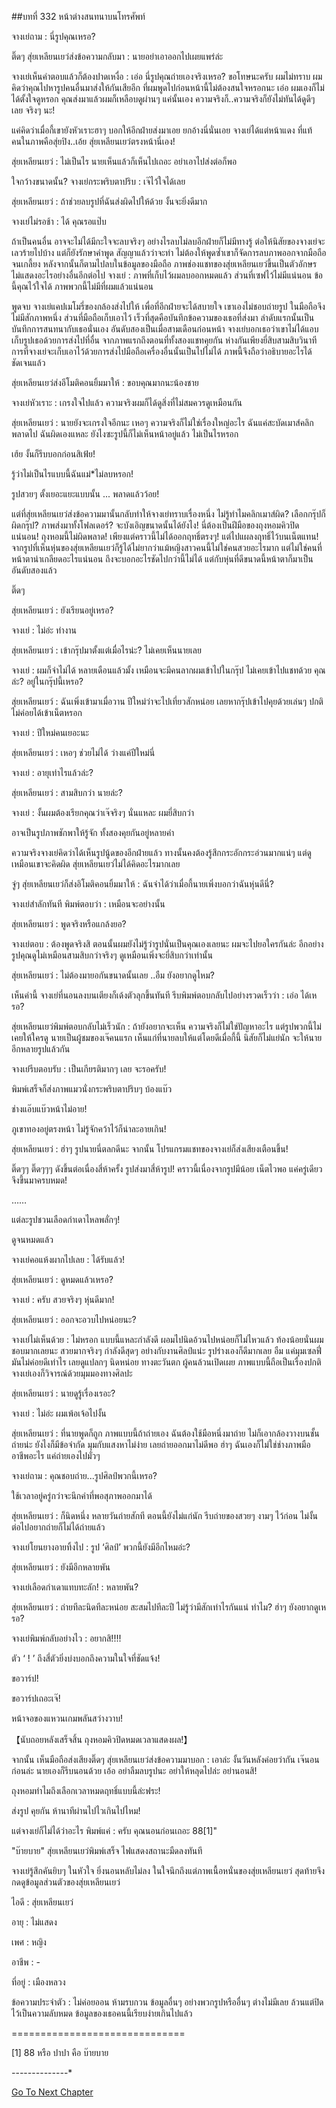 ##บทที่ 332
หน้าต่างสนทนาบนโทรศัพท์

จางเย่ถาม : นี่รูปคุณเหรอ?

ติ๊ดๆ สุ่ยเหลียนเยว่ส่งข้อความกลับมา : นายอย่าเอาออกไปเผยแพร่ล่ะ

จางเย่เห็นคำตอบแล้วก็ต้องปาดเหงื่อ : เอ่อ นี่รูปคุณถ่ายเองจริงเหรอ? ขอโทษนะครับ ผมไม่ทราบ ผมคิดว่าคุณไปหารูปคนอื่นมาส่งให้กันเสียอีก ที่ผมพูดไปก่อนหน้านี้ไม่ต้องสนใจหรอกนะ เอ่อ ผมเองก็ไม่ได้ตั้งใจดูหรอก คุณส่งมาแล้วผมก็เหลือบดูผ่านๆ แค่นั้นเอง ความจริงก็..ความจริงก็ยังไม่ทันได้ดูดีๆ เลย จริงๆ นะ!

แค่คิดว่าเมื่อกี้เขายังหัวเราะฮาๆ บอกให้อีกฝ่ายส่งมาเอย ยกอ้างนี่นั่นเอย จางเย่ได้แต่หน้าแดง ที่แท้คนในภาพคือสุ่ยปิง..เอ้ย สุ่ยเหลียนเยว่ตรงหน้านี่เอง!

สุ่ยเหลียนเยว่ : ไม่เป็นไร นายเห็นแล้วก็เห็นไปเถอะ อย่าเอาไปส่งต่อก็พอ

ใจกว้างขนาดนั้น? จางเย่กระพริบตาปริบ : เจ๊ไว้ใจได้เลย

สุ่ยเหลียนเยว่ : ถ้าช่วยลบรูปที่ฉันส่งผิดไปให้ด้วย งั้นจะยิ่งดีมาก

จางเย่ไม่รอช้า : ได้ คุณรอแป๊บ

ถ้าเป็นคนอื่น อาจจะไม่ได้มีกะใจจะลบจริงๆ อย่างไรลบไม่ลบอีกฝ่ายก็ไม่มีทางรู้ ต่อให้นิสัยของจางเย่จะเลวร้ายไปบ้าง แต่ก็ยังรักษาคำพูด สัญญาแล้วว่าจะทำ ไม่ต้องให้พูดซ้ำเขาก็จัดการลบภาพออกจากมือถือจนเกลี้ยง หลังจากนั้นก็ตามไปลบในข้อมูลของมือถือ ภาพช่องแชทของสุ่ยเหลียนเยว่ขึ้นเป็นตัวอักษร ไม่แสดงอะไรอย่างอื่นอีกต่อไป
จางเย่ : ภาพที่เก็บไว้ผมลบออกหมดแล้ว ส่วนที่เซฟไว้ไม่มีแน่นอน ข้อนี้คุณไว้ใจได้ ภาพพวกนี้ไม่มีที่ผมแล้วแน่นอน

พูดจบ จางเย่แคปเมโมรี่ของกล้องส่งไปให้ เพื่อที่อีกฝ่ายจะได้สบายใจ เขาเองไม่ชอบถ่ายรูป ในมือถือจึงไม่มีสักภาพหนึ่ง ส่วนที่มือถือเก็บเอาไว้ เร็วที่สุดคือบันทึกข้อความของเธอที่ส่งมา ลำดับแรกนั้นเป็นบันทึกการสนทนากับเธอนั่นเอง อันดับสองเป็นเมื่อสามเดือนก่อนหน้า จางเย่บอกเธอว่าเขาไม่ได้แอบเก็บรูปเธอด้วยการส่งไปที่อื่น จากภาพแรกถึงตอนที่ทั้งสองแชทคุยกัน ห่างกันเพียงยี่สิบสามสิบวินาที การที่จางเย่จะเก็บเอาไว้ด้วยการส่งไปมือถือเครื่องอื่นนั้นเป็นไปไม่ได้ ภาพนี้จึงถือว่าอธิบายอะไรได้ชัดเจนแล้ว

สุ่ยเหลียนเยว่ส่งอีโมติคอนยิ้มมาให้ : ขอบคุณมากนะน้องชาย

จางเย่หัวเราะ : เกรงใจไปแล้ว ความจริงผมก็ได้ดูสิ่งที่ไม่สมควรดูเหมือนกัน

สุ่ยเหลียนเยว่ : นายยังจะเกรงใจอีกนะ เหอๆ ความจริงก็ไม่ใช่เรื่องใหญ่อะไร ฉันแค่สะบัดเมาส์คลิกพลาดไป ฉันผิดเองแหละ ยังไงซะรูปนี้ก็ไม่เห็นหน้าอยู่แล้ว ไม่เป็นไรหรอก

เฮ้ย งั้นก็รีบบอกก่อนสิเฟ้ย!

รู้ว่าไม่เป็นไรแบบนี้ฉันแม่*ไม่ลบหรอก!

รูปสวยๆ ตั้งเยอะแยะแบบนั้น ... พลาดแล้วว้อย!

แต่ที่สุ่ยเหลียนเยว่ส่งข้อความมานั้นกลับทำให้จางเย่ทราบเรื่องหนึ่ง ไม่รู้ทำไมคลิกเมาส์ผิด? เลือกกรุ๊ปก็ผิดกรุ๊ป? ภาพส่งมาทั้งโฟลเดอร์? จะบังเอิญขนาดนั้นได้ยังไง! นี่ต้องเป็นฝีมือของถุงหอมคิวปิดแน่นอน! ถุงหอมนี้ไม่ผิดพลาด! เพียงแต่คราวนี้ไม่ได้ออกฤทธิ์ตรงๆ! แต่ไปแผลงฤทธิ์ไว้บนเน็ตแทน! จากรูปที่เห็นหุ่นของสุ่ยเหลียนเยว่ก็รู้ได้ไม่ยากว่าแม้หญิงสาวคนนี้ไม่ใช่คนสวยอะไรมาก แต่ไม่ใช่คนที่หน้าตาน่าเกลียดอะไรแน่นอน ถึงจะบอกอะไรชัดไปกว่านี้ไม่ได้ แต่กับหุ่นที่ดีขนาดนี้หน้าตาก็มาเป็นอันดับสองแล้ว

ติ๊ดๆ

สุ่ยเหลียนเยว่ : ยังเรียนอยู่เหรอ?

จางเย่ : ไม่อ่ะ ทำงาน

สุ่ยเหลียนเยว่ : เข้ากรุ๊ปมาตั้งแต่เมื่อไรน่ะ? ไม่เคยเห็นนายเลย

จางเย่ : ผมก็จำไม่ได้ หลายเดือนแล้วมั้ง เหมือนจะมีคนลากผมเข้าไปในกรุ๊ป ไม่เคยเข้าไปแชทด้วย คุณล่ะ? อยู่ในกรุ๊ปนี้เหรอ?

สุ่ยเหลียนเยว์ : ฉันเพิ่งเข้ามาเมื่อวาน ปีใหม่ว่าจะไปเที่ยวสักหน่อย เลยหากรุ๊ปเข้าไปคุยด้วยเล่นๆ ปกติไม่ค่อยได้เข้าเน็ตหรอก

จางเย่ : ปีใหม่คนเยอะนะ

สุ่ยเหลียนเยว่ : เหอๆ ช่วยไม่ได้ ว่างแค่ปีใหม่นี่

จางเย่ : อายุเท่าไรแล้วล่ะ?

สุ่ยเหลียนเยว่ : สามสิบกว่า นายล่ะ?

จางเย่ : งั้นผมต้องเรียกคุณว่าเจ๊จริงๆ นั่นแหละ ผมยี่สิบกว่า

อาจเป็นรูปภาพชักพาให้รู้จัก ทั้งสองคุยกันอยู่หลายคำ

ความจริงจางเย่คิดว่าได้เห็นรูปนู้ดของอีกฝ่ายแล้ว ทางนั้นคงต้องรู้สึกกระอักกระอ่วนมากแน่ๆ แต่ดูเหมือนเขาจะคิดผิด สุ่ยเหลียนเยว่ไม่ได้คิดอะไรมากเลย

จู่ๆ สุ่ยเหลียนเยว่ก็ส่งอิโมติคอนยิ้มมาให้ : ฉันจำได้ว่าเมื่อกี้นายเพิ่งบอกว่าฉันหุ่นดีนี่?

จางเย่สำลักทันที พิมพ์ตอบว่า : เหมือนจะอย่างนั้น

สุ่ยเหลียนเยว่ : พูดจริงหรือแกล้งยอ?

จางเย่ตอบ : ต้องพูดจริงสิ ตอนนั้นผมยังไม่รู้ว่ารูปนั่นเป็นคุณเองเลยนะ ผมจะไปยอใครกันล่ะ อีกอย่างรูปคุณดูไม่เหมือนสามสิบกว่าจริงๆ ดูเหมือนเพิ่งจะยี่สิบกว่าเท่านั้น

สุ่ยเหลียนเยว่ : ไม่ต้องมายอกันขนาดนั้นเลย ..อืม ยังอยากดูไหม?

เห็นคำนี้ จางเย่ที่นอนลงบนเตียงก็เด้งตัวลุกขึ้นทันที รีบพิมพ์ตอบกลับไปอย่างรวดเร็วว่า : เอ่อ ได้เหรอ?

สุ่ยเหลียนเยว่พิมพ์ตอบกลับไม่เร็วนัก : ถ้ายังอยากจะเห็น ความจริงก็ไม่ใช่ปัญหาอะไร แต่รูปพวกนี้ไม่เคยให้ใครดู นายเป็นผู้ชมของเจ๊คนแรก เห็นแก่ที่นายลบให้แต่โดยดีเมื่อกี้นี้ นิสัยก็ไม่แย่นัก จะให้นายอีกหลายรูปแล้วกัน

จางเย่รีบตอบรับ : เป็นเกียรติมากๆ เลย จะรอครับ!

พิมพ์เสร็จก็ส่งภาพแมวนั่งกระพริบตาปริบๆ บ้องแบ๊ว

ช่างแอ๊บแบ๊วหน้าไม่อาย!

ภูเขาทองอยู่ตรงหน้า ไม่รู้จักคว้าไว้ก็น่าละอายเกิน!

สุ่ยเหลียนเยว่ : ฮ่าๆ รูปนายนี่ตลกดีนะ
จากนั้น โปรแกรมแชทของจางเย่ก็ส่งเสียงเตือนขึ้น!

ติ๊ดๆๆ ติ๊ดๆๆๆ ดังขึ้นต่อเนื่องสี่ห้าครั้ง รูปส่งมาสี่ห้ารูป! คราวนี้เนื่องจากรูปมีน้อย เน็ตไวพอ แค่ครู่เดียวจึงขึ้นมาครบหมด!

……

แต่ละรูปชวนเลือดกำเดาไหลพลั่กๆ!

ดูจนหมดแล้ว

จางเย่คอแห้งผากไปเลย : ได้รับแล้ว!

สุ่ยเหลียนเยว่ : ดูหมดแล้วเหรอ?

จางเย่ : ครับ สวยจริงๆ หุ่นดีมาก!

สุ่ยเหลียนเยว่ : ออกจะอวบไปหน่อยนะ?

จางเย่ไม่เห็นด้วย : ไม่หรอก แบบนี้แหละกำลังดี ผอมไปนิดอ้วนไปหน่อยก็ไม่ไหวแล้ว ท้องน้อยนั่นผมชอบมากเลยนะ สวยมากจริงๆ กำลังดีสุดๆ อย่างกับงานศิลป์แน่ะ รูปร่างเองก็ดีมากเลย อืม แค่มุมเซลฟี่มันไม่ค่อยดีเท่าไร เลยดูแปลกๆ นิดหน่อย
ทางตะวันตก ผู้คนล้วนเปิดเผย ภาพแบบนี้ถือเป็นเรื่องปกติ จางเย่เองก็วิจารณ์ด้วยมุมมองทางศิลปะ

สุ่ยเหลียนเยว่ : นายดูรู้เรื่องเรอะ?

จางเย่ : ไม่อ่ะ ผมเพ้อเจ้อไปงั้น

สุ่ยเหลียนเยว่ : ที่นายพูดก็ถูก ภาพแบบนี้ถ้าถ่ายเอง ฉันต้องใช้มือหนึ่งมาถ่าย ไม่ก็เอากล้องวางบนชั้นถ่ายน่ะ ยังไงก็มีข้อจำกัด มุมกับแสงหาไม่ง่าย เลยถ่ายออกมาไม่ดีพอ ฮ่าๆ ฉันเองก็ไม่ใช่ช่างภาพมืออาชีพอะไร แค่ถ่ายเองไปมั่วๆ

จางเย่ถาม : คุณชอบถ่าย...รูปศิลป์พวกนี้เหรอ?

ใช้เวลาอยู่ครู่กว่าจะนึกคำที่พอสุภาพออกมาได้

สุ่ยเหลียนเยว่ : ก็นิดหนึ่ง หลายวันถ่ายสักที ตอนนี้ยังไม่แก่นัก รีบถ่ายของสวยๆ งามๆ ไว้ก่อน ไม่งั้นต่อไปอยากถ่ายก็ไม่ได้ถ่ายแล้ว

จางเย่โยนยางอายทิ้งไป : รูป ‘ศิลป์’ พวกนี้ยังมีอีกไหมอ่ะ?

สุ่ยเหลียนเยว่ : ยังมีอีกหลายพัน

จางเย่เลือดกำเดาแทบทะลัก! : หลายพัน?

สุ่ยเหลียนเยว่ : ถ่ายทีละนิดทีละหน่อย สะสมไปทีละปี ไม่รู้ว่ามีสักเท่าไรกันแน่ ทำไม? ฮ่าๆ ยังอยากดูเหรอ?

จางเย่พิมพ์กลับอย่างไว : อยากสิ!!!!

ตัว ‘ ! ’ ถึงสี่ตัวยิ่งบ่งบอกถึงความในใจที่ชัดแจ้ง!

ขอวาร์ป!

ขอวาร์ปเถอะเจ๊!

หน้าจอของแหวนเกมพลันสว่างวาบ!

【นับถอยหลังเสร็จสิ้น ถุงหอมคิวปิดหมดเวลาแสดงผล!】

จากนั้น เห็นมือถือส่งเสียงติ๊ดๆ สุ่ยเหลียนเยว่ส่งข้อความมาบอก : เอาล่ะ งั้นวันหลังค่อยว่ากัน เจ๊นอนก่อนล่ะ นายเองก็รีบนอนด้วย เอ้อ อย่าลืมลบรูปนะ อย่าให้หลุดไปล่ะ
อย่านอนสิ!

ถุงหอมทำไมถึงเลือกเวลาหมดฤทธิ์แบบนี้ล่ะฟระ!

ส่งรูป คุยกัน ห้านาทีผ่านไปไวเกินไปไหม!

แต่จางเย่ก็ไม่ได้ว่าอะไร พิมพ์แค่ : ครับ คุณนอนก่อนเถอะ 88[1]"

"บ๊ายบาย" สุ่ยเหลียนเยว่พิมพ์เสร็จ ไฟแสดงสถานะมืดลงทันที

จางเย่รู้สึกคันยิบๆ ในหัวใจ ยิ่งนอนหลับไม่ลง ในใจนึกถึงแต่ภาพเนื้อหนั่นของสุ่ยเหลียนเยว่ สุดท้ายจึงกดดูข้อมูลส่วนตัวของสุ่ยเหลียนเยว่

ไอดี : สุ่ยเหลียนเยว่

อายุ : ไม่แสดง

เพศ : หญิง

อาชีพ : -

ที่อยู่ : เมืองหลวง

ข้อความประจำตัว : ไม่ค่อยออน ห้ามรบกวน
ข้อมูลอื่นๆ อย่างพวกรูปหรืออื่นๆ ต่างไม่มีเลย ล้วนแต่ปิดไว้เป็นความลับหมด ข้อมูลของเธอคนนี้เรียบง่ายเกินไปแล้ว

==============================

[1] 88 หรือ ปาปา คือ บ๊ายบาย

*-*-*-*-*-*-*-*-*-*-*-*-*-*-*


[Go To Next Chapter]( ./33.md)